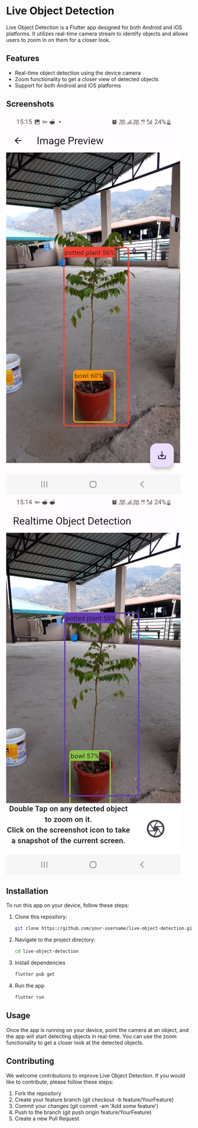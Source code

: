 # Live Object Detection

Live Object Detection is a Flutter app designed for both Android and iOS platforms. It utilizes real-time camera stream to identify objects and allows users to zoom in on them for a closer look.

## Features

- Real-time object detection using the device camera
- Zoom functionality to get a closer view of detected objects
- Support for both Android and iOS platforms

## Screenshots

![Screenshot 1](Screenshots/screenshot1.jpeg)
![Screenshot 2](Screenshots/screenshot2.jpeg)

## Installation

To run this app on your device, follow these steps:

1. Clone this repository:

   ```bash
   git clone https://github.com/your-username/live-object-detection.git

2. Navigate to the project directory:

   ```bash
   cd live-object-detection

3. Install dependencies

    ```bash
    flutter pub get

4. Run the app

    ```bash
    flutter run

## Usage

Once the app is running on your device, point the camera at an object, and the app will start detecting objects in real-time. You can use the zoom functionality to get a closer look at the detected objects.

## Contributing
We welcome contributions to improve Live Object Detection. If you would like to contribute, please follow these steps:

1. Fork the repository
2. Create your feature branch (git checkout -b feature/YourFeature)
3. Commit your changes (git commit -am 'Add some feature')
4. Push to the branch (git push origin feature/YourFeature)
5. Create a new Pull Request
